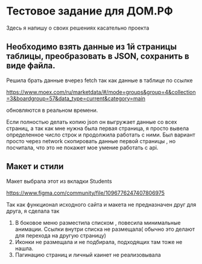 # Тестовое задание для ДОМ.РФ
Здесь я напишу о своих решениях касательно проекта 


Необходимо взять данные из 1й страницы таблицы, преобразовать в JSON, сохранить в виде файла.
---
Решила брать данные вчерез fetch так как данные в таблице по ссылке

https://www.moex.com/ru/marketdata/#/mode=groups&group=4&collection=3&boardgroup=57&data_type=current&category=main

обновляются в реальном времени.

Если полностью делать копию json он выгружает данные со всех страниц, а так как мне нужна была первая страница, я просто вывела определенное число строк и продолжила работать с ними.
Был вариант просто через network скопировать данные первой страницы , но посчитала, что это не покажет мое умение работать с api.

Макет и стили
---
Макет выбрала этот из вкладки Students

https://www.figma.com/community/file/1096776247407806975

Так как функционал исходного сайта и макета не предназначен друг для друга, я сделала так 

1. В боковое меню разместила списком , повесила минимальные анимации. Ссылки внутри списка не размещала( обычно это делают для перехода на другую страницу)
2. Иконки не размещала и не подбирала, подходящих там тоже не нашла.
3. Пагинацию страниц и личный каинет не реализовывала
